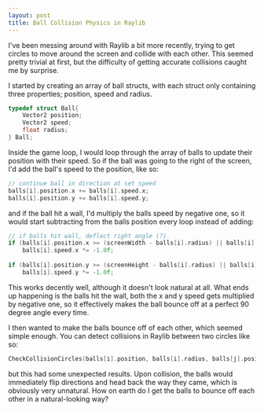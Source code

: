 ```yaml
---
layout: post
title: Ball Collision Physics in Raylib
---
```

I've been messing around with Raylib a bit more recently, trying to get circles to move around the screen and collide with each other. This seemed pretty trivial at first, but the difficulty of getting accurate collisions caught me by surprise.

I started by creating an array of ball structs, with each struct only containing three properties; position, speed and radius.
```c
typedef struct Ball{
    Vector2 position;
    Vector2 speed;
    float radius;
} Ball;
```

Inside the game loop, I would loop through the array of balls to update their position with their speed. So if the ball was going to the right of the screen, I'd add the ball's speed to the position, like so:
```c
// continue ball in direction at set speed
balls[i].position.x += balls[i].speed.x;
balls[i].position.y += balls[i].speed.y;
```

and if the ball hit a wall, I'd multiply the balls speed by negative one, so it would start subtracting from the balls position every loop instead of adding:
```c
// if balls hit wall, deflect right angle (?)
if (balls[i].position.x >= (screenWidth - balls[i].radius) || balls[i].position.x <= balls[i].radius)
    balls[i].speed.x *= -1.0f;
    
if (balls[i].position.y >= (screenHeight - balls[i].radius) || balls[i].position.y <= balls[i].radius)
    balls[i].speed.y *= -1.0f;
```

This works decently well, although it doesn't look natural at all. What ends up happening is the balls hit the wall, both the x and y speed gets multiplied by negative one, so it effectively makes the ball bounce off at a perfect 90 degree angle every time.

I then wanted to make the balls bounce off of each other, which seemed simple enough. You can detect collisions in Raylib between two circles like so:

```c
CheckCollisionCircles(balls[i].position, balls[i].radius, balls[j].position, balls[j].radius)
```

but this had some unexpected results. Upon collision, the balls would immediately flip directions and head back the way they came, which is obviously very unnatural. How on earth do I get the balls to bounce off each other in a natural-looking way?
